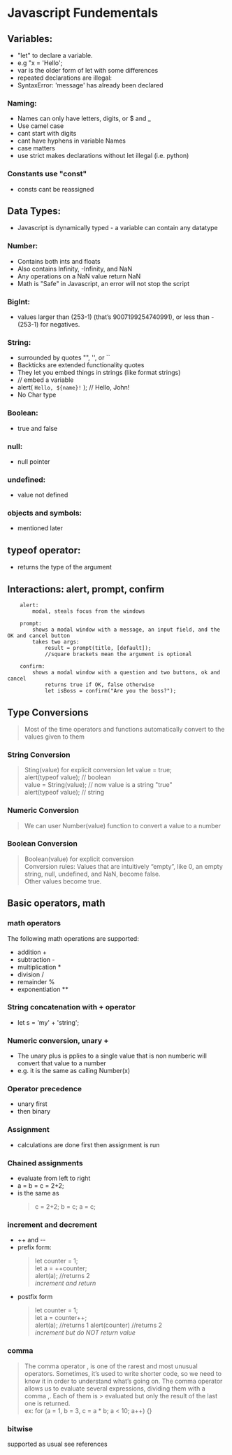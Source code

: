 # Javascript Fundementals
## Variables:
- "let" to declare a variable.
- e.g "x = 'Hello';
- var is the older form of let with some differences
- repeated declarations are illegal: 
- SyntaxError: 'message' has already been declared
        
### Naming:
- Names can only have letters, digits, or $ and _
- Use camel case
- cant start with digits
- cant have hyphens in variable Names
- case matters 
- use strict makes declarations without let illegal (i.e. python)
        
### Constants use "const"
+ consts cant be reassigned

## Data Types:
- Javascript is dynamically typed - a variable can contain any datatype

### Number: 
- Contains both ints and floats  
- Also contains Infinity, -Infinity, and NaN  
- Any operations on a NaN value return NaN  
- Math is "Safe" in Javascript, an error will not stop the script  
### BigInt:  
- values larger than (253-1) (that’s 9007199254740991), or less than -(253-1) for negatives.

### String:
- surrounded by quotes "", '', or ``  
- Backticks are extended functionality quotes  
- They let you embed things in strings (like format strings)  
- // embed a variable  
- alert( `Hello, ${name}!` ); // Hello, John!  
- No Char type

### Boolean:
- true and false

### null:
- null pointer

### undefined:
- value not defined
        
### objects and symbols:
- mentioned later
        
## typeof operator:
- returns the type of the argument

## Interactions: alert, prompt, confirm
        alert:
            modal, steals focus from the windows

        prompt:
            shows a modal window with a message, an input field, and the OK and cancel button
            takes two args:
                result = prompt(title, [default]);
                //square brackets mean the argument is optional
        
        confirm:
            shows a modal window with a question and two buttons, ok and cancel
                returns true if OK, false otherwise
                let isBoss = confirm("Are you the boss?");
            
## Type Conversions
> Most of the time operators and functions automatically convert to the values given to them

### String Conversion
> Sting(value) for explicit conversion
> let value = true;  
> alert(typeof value); // boolean  
> value = String(value); // now value is a string "true"  
> alert(typeof value); // string  

### Numeric Conversion
> We can user Number(value) function to convert a value to a number

### Boolean Conversion
> Boolean(value) for explicit conversion  
> Conversion rules:
>   Values that are intuitively “empty”, like 0, an empty string, null, undefined, and NaN, become false.  
>   Other values become true.  

## Basic operators, math
### math operators
The following math operations are supported:  
- addition +
- subtraction -
- multiplication *
- division /
- remainder %
- exponentiation **

### String concatenation with + operator
- let s = 'my' + 'string';

### Numeric conversion, unary +
- The unary plus is pplies to a single value that is non numberic will convert that value to a number  
- e.g. it is the same as calling Number(x)

### Operator precedence
- unary first
- then binary

### Assignment
- calculations are done first then assignment is run
### Chained assignments
- evaluate from left to right
- a = b = c = 2+2;
- is the same as 
    > c = 2+2;
    > b = c;
    > a = c;

### increment and decrement
- ++ and --
- prefix form:
    > let counter = 1;  
    > let a = ++counter;  
    > alert(a); //returns 2  
    > *increment and return*
- postfix form
    > let counter = 1;  
    > let a = counter++;  
    > alert(a); //returns 1
    > alert(counter) //returns 2  
    > *increment but do NOT return value*
### comma
> The comma operator , is one of the rarest and most unusual operators. Sometimes, it’s used to write shorter 
> code, so we need to know it in order to understand what’s going on.
> The comma operator allows us to evaluate several expressions, dividing them with a comma ,. Each of them is  > evaluated but only the result of the last one is returned.  
> ex:  for (a = 1, b = 3, c = a * b; a < 10; a++) {}

### bitwise 
supported as usual see references 


